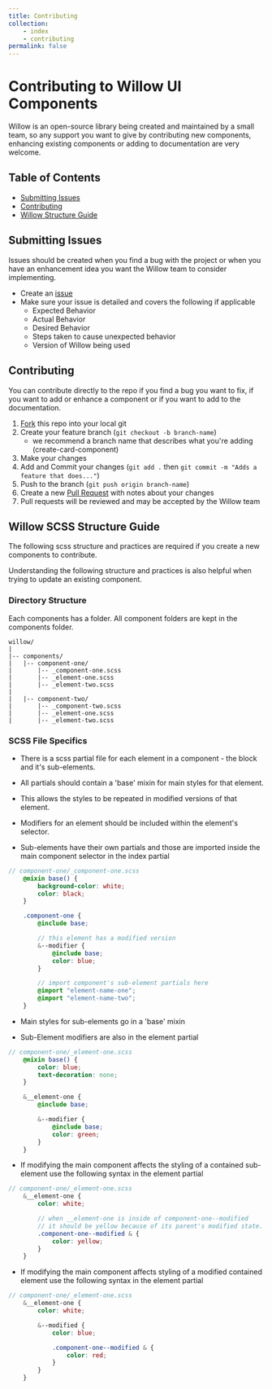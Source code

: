 ```yaml
---
title: Contributing
collection: 
    - index
    - contributing
permalink: false
---
```

# Contributing to Willow UI Components

Willow is an open-source library being created and maintained by a small team, so any support you want to give by contributing new components, enhancing existing components or adding to documentation are very welcome.

## Table of Contents

- [Submitting Issues](#submitting-issues)
- [Contributing](#contributing)
- [Willow Structure Guide](#willow-structure-guide)

## Submitting Issues

Issues should be created when you find a bug with the project or when you have an enhancement idea you want the Willow team to consider implementing.

- Create an [issue](https://help.github.com/articles/creating-an-issue/)
- Make sure your issue is detailed and covers the following if applicable
  - Expected Behavior
  - Actual Behavior
  - Desired Behavior
  - Steps taken to cause unexpected behavior
  - Version of Willow being used

## Contributing

You can contribute directly to the repo if you find a bug you want to fix, if you want to add or enhance a component or if you want to add to the documentation.

1. [Fork](https://help.github.com/articles/fork-a-repo/) this repo into your local git
1. Create your feature branch (`git checkout -b branch-name`)
   - we recommend a branch name that describes what you're adding (create-card-component)
1. Make your changes
1. Add and Commit your changes (`git add .` then `git commit -m "Adds a feature that does..."`)
1. Push to the branch (`git push origin branch-name`)
1. Create a new [Pull Request]("https://help.github.com/articles/creating-a-pull-request/") with notes about your changes
1. Pull requests will be reviewed and may be accepted by the Willow team

## Willow SCSS Structure Guide

The following scss structure and practices are required if you create a new components to contribute.

Understanding the following structure and practices is also helpful when trying to update an existing component.

### Directory Structure

Each components has a folder. All component folders are kept in the components folder.

```
willow/
|
|-- components/
|   |-- component-one/
|       |-- _component-one.scss
|       |-- _element-one.scss
|       |-- _element-two.scss
|
|   |-- component-two/
|       |-- _component-two.scss
|       |-- _element-one.scss
|       |-- _element-two.scss
```

### SCSS File Specifics

- There is a scss partial file for each element in a component - the block and it's sub-elements.

- All partials should contain a 'base' mixin for main styles for that element.

- This allows the styles to be repeated in modified versions of that element.

- Modifiers for an element should be included within the element's selector.

- Sub-elements have their own partials and those are imported inside the main component selector in the index partial

```scss
// component-one/_component-one.scss
    @mixin base() {
        background-color: white;
        color: black;
    }

    .component-one {
        @include base;

        // this element has a modified version
        &--modifier {
            @include base;
            color: blue;
        }

        // import component's sub-element partials here
        @import "element-name-one";
        @import "element-name-two";
    }
```

- Main styles for sub-elements go in a 'base' mixin

- Sub-Element modifiers are also in the element partial

```scss
// component-one/_element-one.scss
    @mixin base() {
        color: blue;
        text-decoration: none;
    }

    &__element-one {
        @include base;

        &--modifier {
            @include base;
            color: green;
        }
    }
```

- If modifying the main component affects the styling of a contained sub-element use the following syntax in the element partial

```scss
// component-one/_element-one.scss
    &__element-one {
        color: white;

        // when __element-one is inside of component-one--modified
        // it should be yellow because of its parent's modified state.
        .component-one--modified & {
            color: yellow;
        }
    }
```

- If modifying the main component affects styling of a modified contained element use the following syntax in the element partial

```scss
// component-one/_element-one.scss
    &__element-one {
        color: white;

        &--modified {
            color: blue;

            .component-one--modified & {
                color: red;
            }
        }
    }
```